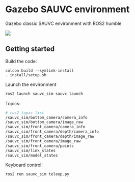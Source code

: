 # Gazebo SAUVC environment

Gazebo classic SAUVC environment with ROS2 humble

[![](https://img.youtube.com/vi/jII8SlZvBcM/0.jpg)](https://www.youtube.com/watch?v=jII8SlZvBcM)

## Getting started

Build the code:

```
colcon build --symlink-install
. install/setup.sh
```

Launch the environment

```sh
ros2 launch sauvc_sim sauvc.launch
```

Topics:

```sh
# ros2 topic list
/sauvc_sim/bottom_camera/camera_info
/sauvc_sim/bottom_camera/image_raw
/sauvc_sim/front_camera/camera_info
/sauvc_sim/front_camera/depth/camera_info
/sauvc_sim/front_camera/depth/image_raw
/sauvc_sim/front_camera/image_raw
/sauvc_sim/front_camera/points
/sauvc_sim/link_states
/sauvc_sim/model_states
```

Keyboard control:

```
ros2 run sauvc_sim teleop.py
```
